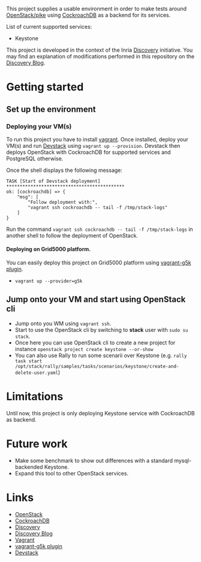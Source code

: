 This project supplies a usable environment in order to make tests
around [OpenStack/pike][1] using [CockroachDB][2] as a backend for its
services.

List of current supported services:
* Keystone

This project is developed in the context of the Inria [Discovery][3]
initiative. You may find an explanation of modifications performed in
this repository on the [Discovery Blog][7].

# Getting started

## Set up the environment
### Deploying your VM(s)
To run this project you have to install [vagrant][4]. Once installed,
deploy your VM(s) and run [Devstack][6] using `vagrant up
--provision`. Devstack then deploys OpenStack with CockroachDB for
supported services and PostgreSQL otherwise.

Once the shell displays the following message:
```
TASK [Start of Devstack deployment] ********************************************
ok: [cockroachdb] => {
    "msg": [
        "Follow deployment with:",
        "vagrant ssh cockroachdb -- tail -f /tmp/stack-logs"
    ]
}
```

Run the command `vagrant ssh cockroachdb -- tail -f /tmp/stack-logs`
in another shell to follow the deployment of OpenStack.


<!---
You can also allow keystone debugging mode (_keystone-wsgi-admin_) by setting setting DEBUG to true in [Vagrantfile](Vagrantfile#L6).
--->

#### Deploying on Grid5000 platform.
You can easily deploy this project on Grid5000 platform using [vagrant-g5k plugin][5].
* `vagrant up --provider=g5k`

## Jump onto your VM and start using OpenStack cli
* Jump onto you WM using `vagrant ssh`.
* Start to use the OpenStack cli by switching to **stack** user with
  `sudo su stack`.
* Once here you can use OpenStack cli to create a new project for
  instance `openstack project create keystone --or-show`
* You can also use Rally to run some scenarii over Keystone (e.g.
  `rally task start
  /opt/stack/rally/samples/tasks/scenarios/keystone/create-and-delete-user.yaml`)

# Limitations

Until now, this project is only deploying Keystone service with
CockroachDB as backend.

# Future work

* Make some benchmark to show out differences with a standard
  mysql-backended Keystone.
* Expand this tool to other OpenStack services.

# Links

* [OpenStack][1]
* [CockroachDB][2]
* [Discovery][3]
* [Discovery Blog][7]
* [Vagrant][4]
* [vagrant-g5k plugin][5]
* [Devstack][6]


[1]: https://openstack.org
[2]: https://cockroachlabs.com/
[3]: https://beyondtheclouds.github.io/
[4]: https://vagrantup.com/
[5]: https://github.com/msimonin/vagrant-g5k
[6]: https://docs.openstack.org/devstack/latest/
[7]: https://beyondtheclouds.github.io/blog/openstack/cockroachdb/2017/12/22/a-poc-of-openstack-keystone-over-cockroachdb.html
